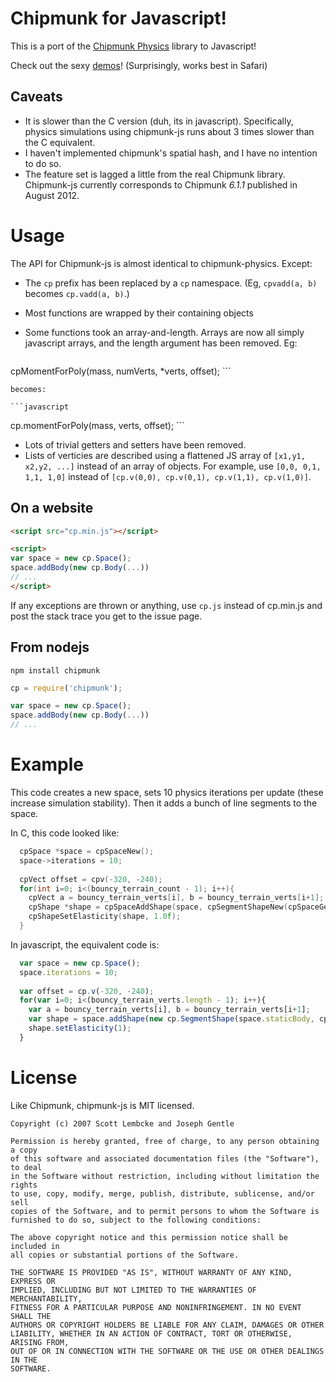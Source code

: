 # Chipmunk for Javascript!

This is a port of the [Chipmunk Physics](http://chipmunk-physics.net/) library to Javascript!

Check out the sexy [demos](http://dl.dropbox.com/u/2494815/demo/index.html)! (Surprisingly, works best in Safari)

## Caveats

- It is slower than the C version (duh, its in javascript). Specifically, physics simulations using chipmunk-js runs about 3 times slower than the C equivalent.
- I haven't implemented chipmunk's spatial hash, and I have no intention to do so.
- The feature set is lagged a little from the real Chipmunk library. Chipmunk-js currently corresponds to Chipmunk *6.1.1* published in August 2012.

# Usage

The API for Chipmunk-js is almost identical to chipmunk-physics. Except:

- The `cp` prefix has been replaced by a `cp` namespace. (Eg, `cpvadd(a, b)` becomes `cp.vadd(a, b)`.)
- Most functions are wrapped by their containing objects
- Some functions took an array-and-length. Arrays are now all simply javascript arrays, and the length argument has been removed. Eg:

    ```c
cpMomentForPoly(mass, numVerts, *verts, offset);
    ```

    becomes:

    ```javascript
cp.momentForPoly(mass, verts, offset);
    ```

- Lots of trivial getters and setters have been removed.
- Lists of verticies are described using a flattened JS array of `[x1,y1, x2,y2, ...]` instead of an array of objects. For example, use `[0,0, 0,1, 1,1, 1,0]` instead of `[cp.v(0,0), cp.v(0,1), cp.v(1,1), cp.v(1,0)]`.

## On a website

```html
<script src="cp.min.js"></script>

<script>
var space = new cp.Space();
space.addBody(new cp.Body(...))
// ...
</script>
```

If any exceptions are thrown or anything, use `cp.js` instead of cp.min.js and post the stack trace you get to the issue page.

## From nodejs

`npm install chipmunk`

```javascript
cp = require('chipmunk');

var space = new cp.Space();
space.addBody(new cp.Body(...))
// ...
```

# Example

This code creates a new space, sets 10 physics iterations per update (these increase simulation stability). Then it adds a bunch of line segments to the space.

In C, this code looked like:

```C
  cpSpace *space = cpSpaceNew();
  space->iterations = 10;
  
  cpVect offset = cpv(-320, -240);
  for(int i=0; i<(bouncy_terrain_count - 1); i++){
    cpVect a = bouncy_terrain_verts[i], b = bouncy_terrain_verts[i+1];
    cpShape *shape = cpSpaceAddShape(space, cpSegmentShapeNew(cpSpaceGetStaticBody(space), cpvadd(a, offset), cpvadd(b, offset), 0.0f));
    cpShapeSetElasticity(shape, 1.0f);
  }
```

In javascript, the equivalent code is:

```javascript
  var space = new cp.Space();
  space.iterations = 10;
  
  var offset = cp.v(-320, -240);
  for(var i=0; i<(bouncy_terrain_verts.length - 1); i++){
    var a = bouncy_terrain_verts[i], b = bouncy_terrain_verts[i+1];
    var shape = space.addShape(new cp.SegmentShape(space.staticBody, cp.vadd(a, offset), cp.vadd(b, offset), 0));
    shape.setElasticity(1);
  }
```

# License

Like Chipmunk, chipmunk-js is MIT licensed.

```
Copyright (c) 2007 Scott Lembcke and Joseph Gentle

Permission is hereby granted, free of charge, to any person obtaining a copy
of this software and associated documentation files (the "Software"), to deal
in the Software without restriction, including without limitation the rights
to use, copy, modify, merge, publish, distribute, sublicense, and/or sell
copies of the Software, and to permit persons to whom the Software is
furnished to do so, subject to the following conditions:

The above copyright notice and this permission notice shall be included in
all copies or substantial portions of the Software.

THE SOFTWARE IS PROVIDED "AS IS", WITHOUT WARRANTY OF ANY KIND, EXPRESS OR
IMPLIED, INCLUDING BUT NOT LIMITED TO THE WARRANTIES OF MERCHANTABILITY,
FITNESS FOR A PARTICULAR PURPOSE AND NONINFRINGEMENT. IN NO EVENT SHALL THE
AUTHORS OR COPYRIGHT HOLDERS BE LIABLE FOR ANY CLAIM, DAMAGES OR OTHER
LIABILITY, WHETHER IN AN ACTION OF CONTRACT, TORT OR OTHERWISE, ARISING FROM,
OUT OF OR IN CONNECTION WITH THE SOFTWARE OR THE USE OR OTHER DEALINGS IN THE
SOFTWARE.
```
